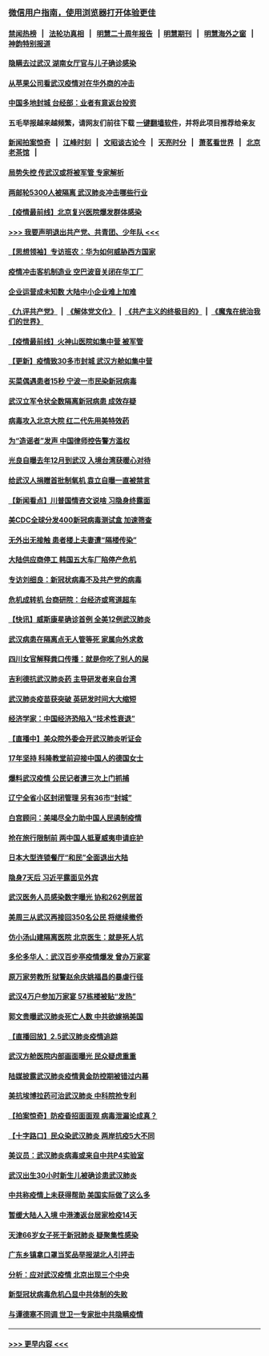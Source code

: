 ### [微信用户指南，使用浏览器打开体验更佳](https://github.com/gfw-breaker/banned-news1/blob/master/indexes/wechat-guide.md?t=0)
#### [禁闻热榜](热点新闻.md?t=0)  &nbsp;&nbsp;|&nbsp;&nbsp; [法轮功真相](https://github.com/gfw-breaker/truth/blob/master/README.md?t=0) &nbsp;&nbsp;|&nbsp;&nbsp; [明慧二十周年报告](https://github.com/gfw-breaker/mh-reports/blob/master/README.md?t=0) &nbsp;&nbsp;|&nbsp;&nbsp;[明慧期刊](https://github.com/gfw-breaker/mh-qikan) &nbsp;&nbsp;|&nbsp;&nbsp; [明慧海外之窗](https://github.com/gfw-breaker/mh-news/blob/master/README.md?t=0) &nbsp;&nbsp;|&nbsp;&nbsp; [神韵特别报道](https://github.com/gfw-breaker/mh-news/blob/master/shenyun.md?t=0)
#### [隐瞒去过武汉 湖南女厅官与儿子确诊感染](../pages/nsc413/n11847669.md?t=02061155) 
#### [从苹果公司看武汉疫情对在华外商的冲击](../pages/nsc413/n11847586.md?t=02061155) 
#### [中国多地封城 台经部：业者有意返台投资](../pages/nsc413/n11847732.md?t=02061155) 
#### 五毛举报越来越频繁，请网友们前往下载 [一键翻墙软件](https://github.com/gfw-breaker/ssr-accounts)，并将此项目推荐给亲友
#### [新闻拍案惊奇](https://github.com/gfw-breaker/banned-news1/blob/master/pages/link4.md) &nbsp;&nbsp;|&nbsp;&nbsp; [江峰时刻](https://github.com/gfw-breaker/banned-news1/blob/master/pages/link4.md) &nbsp;&nbsp;|&nbsp;&nbsp; [文昭谈古论今](https://github.com/gfw-breaker/banned-news1/blob/master/pages/link4.md) &nbsp;&nbsp;|&nbsp;&nbsp; [天亮时分](https://github.com/gfw-breaker/banned-news1/blob/master/pages/link4.md) &nbsp;&nbsp;|&nbsp;&nbsp; [萧茗看世界](https://github.com/gfw-breaker/banned-news1/blob/master/pages/link4.md) &nbsp;&nbsp;|&nbsp;&nbsp; [北京老茶馆](https://github.com/gfw-breaker/banned-news1/blob/master/pages/link4.md) &nbsp;&nbsp;|&nbsp;&nbsp; 
#### [局势失控 传武汉或将被军管 专家解析](../pages/nsc413/n11847458.md?t=02061155) 
#### [两邮轮5300人被隔离 武汉肺炎冲击哪些行业](../pages/nsc413/n11847456.md?t=02061155) 
#### [【疫情最前线】北京复兴医院爆发群体感染](../pages/nsc413/n11847626.md?t=02061155) 
#### [>>> 我要声明退出共产党、共青团、少年队 <<<](https://github.com/begood0513/goodnews/blob/master/quit/letter.md) 
#### [【思想领袖】专访班农：华为如何威胁西方国家](../pages/nsc413/n11847306.md?t=02061155) 
#### [疫情冲击客机制造业 空巴波音关闭在华工厂](../pages/nsc413/n11847550.md?t=02061155) 
#### [企业运营成未知数 大陆中小企业难上加难](../pages/nsc413/n11847477.md?t=02061155) 
#### [《九评共产党》](https://github.com/begood0513/9ping.md/blob/master/README.md) &nbsp;|&nbsp; [《解体党文化》](../../../../jtdwh.md/blob/master/README.md)  &nbsp;|&nbsp; [《共产主义的终极目的》](../../../../gczydzjmd.md/blob/master/README.md) &nbsp;|&nbsp; [《魔鬼在统治我们的世界》](../../../../mgztzwmdsj.md/blob/master/README.md) 
#### [【疫情最前线】火神山医院如集中营 被军管](../pages/nsc413/n11847524.md?t=02061155) 
#### [【更新】疫情致30多市封城 武汉方舱如集中营](../pages/nsc413/n11801312.md?t=02061155) 
#### [买菜偶遇患者15秒 宁波一市民染新冠病毒](../pages/nsc413/n11847294.md?t=02061155) 
#### [武汉立军令状全数隔离新冠病患 成效存疑](../pages/nsc413/n11847328.md?t=02061155) 
#### [病毒攻入北京大院 红二代先用美特效药](../pages/nsc413/n11847427.md?t=02061155) 
#### [为“造谣者”发声 中国律师控告警方滥权](../pages/nsc413/n11847326.md?t=02061155) 
#### [光良自曝去年12月到武汉 入境台湾获暖心对待](../pages/nsc413/n11847243.md?t=02061155) 
#### [给武汉人捐赠首批制氧机 袁立自曝一直被禁言](../pages/nsc413/n11846974.md?t=02061155) 
#### [【新闻看点】川普国情咨文说啥 习隐身终露面](../pages/nsc413/n11847016.md?t=02061155) 
#### [美CDC全球分发400新冠病毒测试盒 加速筛查](../pages/nsc413/n11847260.md?t=02061155) 
#### [无外出无接触 患者楼上夫妻遭“隔楼传染”](../pages/nsc413/n11847233.md?t=02061155) 
#### [大陆供应商停工 韩国五大车厂陷停产危机](../pages/nsc413/n11847062.md?t=02061155) 
#### [专访刘细良：新冠状病毒不及共产党的病毒](../pages/nsc413/n11847164.md?t=02061155) 
#### [危机成转机 台商研院：台经济或弯道超车](../pages/nsc413/n11846448.md?t=02061155) 
#### [【快讯】威斯康星确诊首例 全美12例武汉肺炎](../pages/nsc413/n11847162.md?t=02061155) 
#### [武汉病患在隔离点无人管等死 家属向外求救](../pages/nsc413/n11847020.md?t=02061155) 
#### [四川女官解释粪口传播：就是你吃了别人的屎](../pages/nsc413/n11847029.md?t=02061155) 
#### [吉利德抗武汉肺炎药 主导研发者来自台湾](../pages/nsc413/n11847064.md?t=02061155) 
#### [武汉肺炎疫苗获突破 英研发时间大大缩短](../pages/nsc413/n11846915.md?t=02061155) 
#### [经济学家：中国经济恐陷入“技术性衰退”](../pages/nsc413/n11846450.md?t=02061155) 
#### [【直播中】美众院外委会开武汉肺炎听证会](../pages/nsc413/n11846727.md?t=02061155) 
#### [17年坚持 科隆教堂前迎接中国人的德国女士](../pages/nsc413/n11846781.md?t=02061155) 
#### [爆料武汉疫情 公民记者遭三次上门抓捕](../pages/nsc413/n11846937.md?t=02061155) 
#### [辽宁全省小区封闭管理 另有36市“封城”](../pages/nsc413/n11846879.md?t=02061155) 
#### [白宫顾问：美竭尽全力助中国人民遏制疫情](../pages/nsc413/n11846756.md?t=02061155) 
#### [抢在旅行限制前 两中国人抵夏威夷申请庇护](../pages/nsc413/n11846866.md?t=02061155) 
#### [日本大型连锁餐厅“和民”全面退出大陆](../pages/nsc413/n11846765.md?t=02061155) 
#### [隐身7天后 习近平露面见外宾](../pages/nsc413/n11846805.md?t=02061155) 
#### [武汉医务人员感染数字曝光 协和262例居首](../pages/nsc413/n11846742.md?t=02061155) 
#### [美周三从武汉再接回350名公民 将继续撤侨](../pages/nsc413/n11846705.md?t=02061155) 
#### [仿小汤山建隔离医院 北京医生：就是死人坑](../pages/nsc413/n11846692.md?t=02061155) 
#### [多伦多华人：武汉百步亭疫情爆发 曾办万家宴](../pages/nsc413/n11846766.md?t=02061155) 
#### [原万家劳教所 狱警赵余庆姚福昌的暴虐行径](../pages/nsc413/n11844582.md?t=02061155) 
#### [武汉4万户参加万家宴 57栋楼被贴“发热”](../pages/nsc413/n11846074.md?t=02061155) 
#### [郭文贵曝武汉肺炎死亡人数 中共欲嫁祸美国](../pages/nsc413/n11846240.md?t=02061155) 
#### [【直播回放】2.5武汉肺炎疫情追踪](../pages/nsc413/n11846437.md?t=02061155) 
#### [武汉方舱医院内部画面曝光 民众疑虑重重](../pages/nsc413/n11846442.md?t=02061155) 
#### [陆媒披露武汉肺炎疫情黄金防控期被错过内幕](../pages/nsc413/n11846413.md?t=02061155) 
#### [美抗埃博拉药可治武汉肺炎 中科院抢专利](../pages/nsc413/n11846409.md?t=02061155) 
#### [【拍案惊奇】防疫昏招面面观 病毒泄漏论成真？](../pages/nsc413/n11845382.md?t=02061155) 
#### [【十字路口】民众染武汉肺炎 两岸抗疫5大不同](../pages/nsc413/n11845264.md?t=02061155) 
#### [美议员：武汉肺炎病毒或来自中共P4实验室](../pages/nsc413/n11846043.md?t=02061155) 
#### [武汉出生30小时新生儿被确诊患武汉肺炎](../pages/nsc413/n11846307.md?t=02061155) 
#### [中共称疫情上未获得帮助 美国实际做了这么多](../pages/nsc413/n11846008.md?t=02061155) 
#### [暂缓大陆人入境 中港澳返台居家检疫14天](../pages/nsc413/n11845862.md?t=02061155) 
#### [天津66岁女子死于新冠肺炎 疑聚集性感染](../pages/nsc413/n11845909.md?t=02061155) 
#### [广东乡镇拿口罩当奖品举报湖北人引抨击](../pages/nsc413/n11845622.md?t=02061155) 
#### [分析：应对武汉疫情 北京出现三个中央](../pages/nsc413/n11845850.md?t=02061155) 
#### [新型冠状病毒危机凸显中共体制的失败](../pages/nsc413/n11844970.md?t=02061155) 
#### [与谭德塞不同调 世卫一专家批中共隐瞒疫情](../pages/nsc413/n11845278.md?t=02061155) 

----
#### [ >>> 更早内容 <<< ](../indexes/nsc413-earlier.md)
